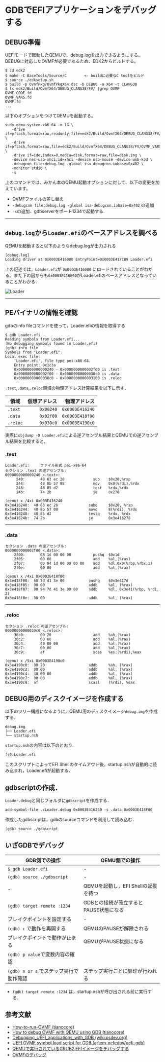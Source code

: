# GDBでEFIアプリケーションをデバッグする
## DEBUG準備
UEFIモードで起動したQEMUで、debug.logを出力できるようにする。\
DEBUGに対応したOVMFが必要であるため、EDK2からビルドする。
```
$ cd edk2
$ make -C BaseTools/Source/C        <- buildに必要なC toolをビルド
$ source ./edksetup.sh
$ build -p OvmfPkg/OvmfPkgX64.dsc -b DEBUG -a X64 -t CLANG38
$ ls edk2/Build/OvmfX64/DEBUG_CLANG38/FV/ |grep OVMF
OVMF_CODE.fd
OVMF_VARS.fd
OVMF.fd
...
```

以下のオプションをつけてQEMUを起動する。
```
sudo qemu-system-x86_64 -m 1G \
   -drive if=pflash,format=raw,readonly,file=edk2/Build/OvmfX64/DEBUG_CLANG38/FV/OVMF_CODE.fd \
   -drive if=pflash,format=raw,file=edk2/Build/OvmfX64/DEBUG_CLANG38/FV/OVMF_VARS.fd \
   -drive if=ide,index=0,media=disk,format=raw,file=disk.img \
   -device nec-usb-xhci,id=xhci -device usb-mouse -device usb-kbd \
   -debugcon file:debug.log -global isa-debugcon.iobase=0x402 \
   -monitor stdio \
   -s
```
上のコマンドでは、みかん本のQEMU起動オプションに対して、以下の変更を加えています。
- OVMFファイルの差し替え
- `-debugcon file:debug.log -global isa-debugcon.iobase=0x402` の追加
- `-s`の追加．gdbserverをポート1234で起動する.

---
## `debug.log`から`Loader.efi`のベースアドレスを調べる
QEMUを起動すると以下のようなdebug.logが出力される
```
[debug.log]
Loading driver at 0x0003E416000 EntryPoint=0x0003E417CB9 Loader.efi
``` 

上の記述では，`Loader.efi`が `0x0003E416000` にロードされていることがわかる。また下の図からも`0x0003E416000`がLoader.efiのベースアドレスとなっていることがわかる．

![Loader](./how_to_debug01.png)

---
## PEバイナリの情報を確認
gdbのinfo fileコマンドを使って，Loader.efiの情報を取得する
```
$ gdb Loader.efi
Reading symbols from Loader.efi...
(No debugging symbols found in Loader.efi)
(gdb) info file
Symbols from "Loader.efi".
Local exec file:
	`Loader.efi', file type pei-x86-64.
	Entry point: 0x1c3a
	0x0000000000000240 - 0x0000000000002f00 is .text
	0x0000000000002f00 - 0x00000000000030c0 is .data
	0x00000000000030c0 - 0x0000000000003100 is .reloc
```

`.text`,`.data`,`.reloc`領域の物理アドレス計算結果を以下に示す．

|領域     |仮想アドレス|物理アドレス|
|---     |--:       |--:|
|`.text `|`0x00240` |`0x0003E416240`|
|`.data `|`0x02f00` |`0x0003E418f00`|
|`.reloc`|`0x030c0` |`0x0003E4190c0`|

実際に`objdump -D Loader.efi`による逆アセンブル結果とQEMUでの逆アセンブル結果を比較すると，

### .text
```
Loader.efi:     ファイル形式 pei-x86-64
セクション .text の逆アセンブル:
0000000000000240 <.text>:
     240:       48 83 ec 28             sub    $0x28,%rsp
     244:       48 8b 57 08             mov    0x8(%rdi),%rdx
     248:       48 85 d2                test   %rdx,%rdx
     24b:       74 2b                   je     0x278
```
```
(qemu) x /4xi 0x003E416240
0x3e416240:  48 83 ec 28              subq     $0x28, %rsp
0x3e416244:  48 8b 57 08              movq     8(%rdi), %rdx
0x3e416248:  48 85 d2                 testq    %rdx, %rdx
0x3e41624b:  74 2b                    je       0x3e416278
```
---
### .data
```
セクション .data の逆アセンブル:
0000000000002f00 <.data>:
    2f00:       68 1d 00 00 00          pushq  $0x1d
    2f05:       00 00                   add    %al,(%rax)
    2f07:       00 94 1d 00 00 00 00    add    %dl,0x0(%rbp,%rbx,1)
    2f0e:       00 00                   add    %al,(%rax)
```
```
(qemu) x /4xi 0x0003E418f00
0x3e418f00:  68 7d 41 3e 00           pushq    $0x3e417d
0x3e418f05:  00 00                    addb     %al, (%rax)
0x3e418f07:  00 94 7d 41 3e 00 00     addb     %dl, 0x3e41(%rbp, %rdi, 2)
0x3e418f0e:  00 00                    addb     %al, (%rax)
```
---
### .reloc
```
セクション .reloc の逆アセンブル:
00000000000030c0 <.reloc>:
    30c0:       00 20                   add    %ah,(%rax)
    30c2:       00 00                   add    %al,(%rax)
    30c4:       40 00 00                add    %al,(%rax)
    30c7:       00 00                   add    %al,(%rax)
    30c9:       af                      scas   %es:(%rdi),%eax
```
```
(qemu) x /5xi 0x0003E4190c0
0x3e4190c0:  00 20                    addb     %ah, (%rax)
0x3e4190c2:  00 00                    addb     %al, (%rax)
0x3e4190c4:  40 00 00                 addb     %al, (%rax)
0x3e4190c7:  00 00                    addb     %al, (%rax)
0x3e4190c9:  af                       scasl    (%rdi), %eax
```

## DEBUG用のディスクイメージを作成する
以下のツリー構成になるように，QEMU用のディスクイメージ`debug.img`を作成する.

```
debug.img
├── Loader.efi
└── startup.nsh
```

`startup.nsh`の内容は以下のとおり.
```
fs0:Loader.efi
```
このスクリプトによってEFI Shellのタイムアウト後，startup.nshが自動的に読み込まれ，Loader.efiが起動する．

## gdbscriptの作成．
`Loader.debug`と同じフォルダに`gdbscript`を作成する．
```
add-symbol-file ./Loader.debug 0x0003E416240 -s .data 0x0003E418F00
```
作成したgdbscriptは，gdbのsourceコマンドを利用して読み込む．
```
(gdb) source ./gdbscript
```
## いざGDBでデバッグ
|GDB側での操作|QEMU側での操作|
|---|---|
|`$ gdb Loader.efi`|-|
|`(gdb) source ./gdbscript`|-|
|-|QEMUを起動し，EFI Shellの起動を待つ|
|`(gdb) target remote :1234` |GDBとの接続が確立するとPAUSE状態になる|
|ブレイクポイントを設定する|-|
|`(gdb) c` で動作を再開する|QEMUのPAUSEが解除される|
|ブレイクポイントで動作が止まる|QEMUがPAUSE状態になる|
|`(gdb) p value`で変数内容の確認|
|`(gdb) n or s` でステップ実行で動作確認|ステップ実行ごとに処理が行われる|

- `(gdb) target remote :1234` は，startup.nshが呼び出される前に実行する．

## 参考文献
- [How-to-run-OVMF (tianocore)](https://github.com/tianocore/tianocore.github.io/wiki/How-to-run-OVMF)
- [How to debug OVMF with QEMU using GDB (tianocore)](https://github.com/tianocore/tianocore.github.io/wiki/How-to-debug-OVMF-with-QEMU-using-GDB)
- [Debugging_UEFI_applications_with_GDB (wiki.osdev.org)](https://wiki.osdev.org/Debugging_UEFI_applications_with_GDB)
- [UEFI OVMF symbol load script for GDB (artem-nefedov/uefi-gdb)](https://github.com/artem-nefedov/uefi-gdb)
- [QEMUで実行されているGRUB2 EFIイメージをデバッグする](https://tutorialmore.com/questions-2526193.htm)
- [OVMFのデバッグ](https://retrage.github.io/2019/11/05/debugging-ovmf.html)
